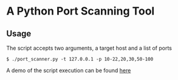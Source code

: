 # A Python Port Scanning Tool

## Usage

The script accepts two arguments, a target host and a list of ports

```shell
$ ./port_scanner.py -t 127.0.0.1 -p 10-22,20,30,50-100
```

A demo of the script execution can be found [here](https://raw.githubusercontent.com/pharo-sec/Simple-Port-Scanner/master/port-scan-demo.mp4)